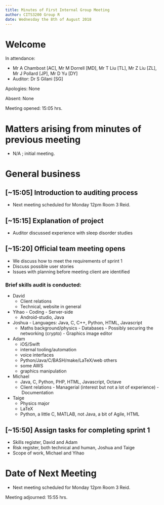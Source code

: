 ```yaml
---
title: Minutes of First Internal Group Meeting 
author: CITS3200 Group R
date: Wednesday the 8th of August 2018
---
```


# Welcome

In attendance: 

- Mr A Chambost [AC], Mr M Dorrell [MD], Mr T Liu [TL], Mr Z Liu [ZL], Mr J Pollard [JP], Mr D Yu [DY]
- Auditor: Dr S Gilani [SG]

Apologies: None

Absent: None

Meeting opened: 15:05 hrs. 

# Matters arising from minutes of previous meeting

- N/A ; initial meeting.

# General business

## [~15:05] Introduction to auditing process
- Next meeting scheduled for Monday 12pm Room 3 Reid.

## [~15:15] Explanation of project
- Auditor discussed experience with sleep disorder studies

## [~15:20] Official team meeting opens
- We discuss how to meet the requirements of sprint 1
- Discuss possible user stories
- Issues with planning before meeting client are identified
    
### Brief skills audit is conducted:
- David
  - Client relations
  - Technical, website in general
- Yihao
  - Coding
  - Server-side 
  - Android-studio, Java 
- Joshua
  - Languages: Java, C, C++, Python, HTML, Javascript
  - Maths background/physics
  - Databases
  - Possibly securing the networking (crypto)
  - Graphics image editor
- Adam
  - iOS/Swift
  - internal tooling/automation
  - voice interfaces
  - Python/Java/C/BASH/make/LaTeX/web others
  - some AWS
  - graphics manipulation
- Michael
  - Java, C, Python, PHP, HTML, Javascript, Octave
  - Client relations
  - Managerial (interest but not a lot of experience)
  - Documentation
- Taige
  - Physics major
  - LaTeX
  - Python, a little C, MATLAB, not Java, a bit of Agile, HTML

## [~15:50] Assign tasks for completing sprint 1
- Skills register, David and Adam
- Risk register, both technical and human, Joshua and Taige
- Scope of work, Michael and Yihao

# Date of Next Meeting
- Next meeting scheduled for Monday 12pm Room 3 Reid.

Meeting adjourned: 15:55 hrs. 

